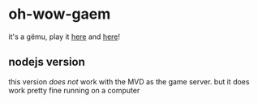 # oh-wow-gaem
it's a gëmu, play it [here](http://colorful.lhs.nu) and [here](http://oh-wow-gaem.mybluemix.net/)!

## nodejs version
this version *does not* work with the MVD as the game server. but it does work pretty fine running on a computer
